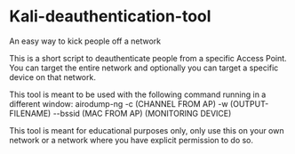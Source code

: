 # Kali-deauthentication-tool
An easy way to kick people off a network

This is a short script to deauthenticate people from a specific Access Point.
You can target the entire network and optionally you can target a specific device on that network.

This tool is meant to be used with the following command running in a different window:
airodump-ng -c (CHANNEL FROM AP) -w (OUTPUT-FILENAME) --bssid (MAC FROM AP) (MONITORING DEVICE)

This tool is meant for educational purposes only, only use this on your own network or a network where you have explicit permission to do so.
